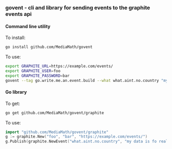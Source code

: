 ### govent - cli and library for sending events to the graphite events api

#### Command line utility
To install:

```bash
go install github.com/MediaMath/govent
```

To use:

```bash
export GRAPHITE_URL=https://example.com/events/ 
export GRAPHITE_USER=foo 
export GRAPHITE_PASSWORD=bar 
govent --tag go.write.me.an.event.build --what what.aint.no.country "my data is fo realz"
```

#### Go library

To get:

```bash
go get github.com/MediaMath/govent/graphite
```

To use:

```go
import "github.com/MediaMath/govent/graphite"
g := graphite.New("foo", "bar", "https://example.com/events/")
g.Publish(graphite.NewEvent("what.aint.no.country", "my data is fo realz", "go.write.me.an.event.build"))
```
